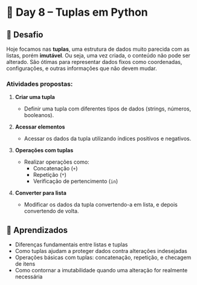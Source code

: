 # 📅 Day 8 – Tuplas em Python

## 🧩 Desafio

Hoje focamos nas **tuplas**, uma estrutura de dados muito parecida com as listas, porém **imutável**. Ou seja, uma vez criada, o conteúdo não pode ser alterado. 
São ótimas para representar dados fixos como coordenadas, configurações, e outras informações que não devem mudar.

### Atividades propostas:

1. **Criar uma tupla**
   - Definir uma tupla com diferentes tipos de dados (strings, números, booleanos).

2. **Acessar elementos**
   - Acessar os dados da tupla utilizando índices positivos e negativos.

3. **Operações com tuplas**
   - Realizar operações como:
     - Concatenação (`+`)
     - Repetição (`*`)
     - Verificação de pertencimento (`in`)

4. **Converter para lista**
   - Modificar os dados da tupla convertendo-a em lista, e depois convertendo de volta.

## 📌 Aprendizados

- Diferenças fundamentais entre listas e tuplas
- Como tuplas ajudam a proteger dados contra alterações indesejadas
- Operações básicas com tuplas: concatenação, repetição, e checagem de itens
- Como contornar a imutabilidade quando uma alteração for realmente necessária
